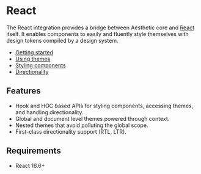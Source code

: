 # React

The React integration provides a bridge between Aesthetic core and [React](https://reactjs.org/)
itself. It enables components to easily and fluently style themselves with design tokens compiled by
a design system.

- [Getting started](./setup.md)
- [Using themes](./themes.md)
- [Styling components](./styles.md)
- [Directionality](./direction.md)

## Features

- Hook and HOC based APIs for styling components, accessing themes, and handling directionality.
- Global and document level themes powered through context.
- Nested themes that avoid polluting the global scope.
- First-class directionality support (RTL, LTR).

## Requirements

- React 16.6+
